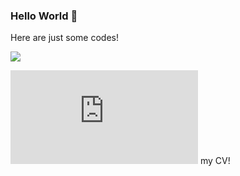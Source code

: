 ### Hello World 👋
Here are just some codes!

![](https://komarev.com/ghpvc/?username=Michele231&color=blueviolet&style=for-the-badge)

![Here](https://Michele231.github.io/vitae/cv.pdf) my CV!
<!--
**Michele231/Michele231** is a ✨ _special_ ✨ repository because its `README.md` (this file) appears on your GitHub profile.

Here are some ideas to get you started:

- 🔭 I’m currently working on ...
- 🌱 I’m currently learning ...
- 👯 I’m looking to collaborate on ...
- 🤔 I’m looking for help with ...
- 💬 Ask me about ...
- 📫 How to reach me: ...
- 😄 Pronouns: ...
- ⚡ Fun fact: ...
-->
